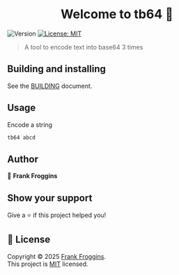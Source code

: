 <h1 align="center">Welcome to tb64 👋</h1>
<p>
  <img alt="Version" src="https://img.shields.io/badge/version-0.1.1-blue.svg?cacheSeconds=2592000" />
  <a href="https://github.com/franktankbank/tb64/blob/main/LICENSE" target="_blank">
    <img alt="License: MIT" src="https://img.shields.io/badge/License-MIT-yellow.svg" />
  </a>
</p>

> A tool to encode text into base64 3 times

## Building and installing

See the [BUILDING](BUILDING.md) document.

## Usage

Encode a string
```sh
tb64 abcd
```

## Author

👤 **Frank Froggins**

## Show your support

Give a ⭐️ if this project helped you!

## 📝 License

Copyright © 2025 [Frank Froggins](https://github.com/franktankbank).<br />
This project is [MIT](https://github.com/franktankbank/tb64-cpp/blob/main/LICENSE) licensed.
